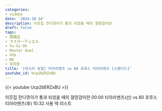 ```yaml
---
categories:
- videos
date: '2024-10-14'
description: 이웃집 잔디깎이가 통과 되었을 때의 절망감이란
draft: false
tags:
- 遊戯王
- マスターデュエル
- Yu-Gi-Oh
- Master Duel
- 마듀
- MD
- 유희왕
title: '[마스터 듀얼] 티아라멘츠 vs 60 호루스 티아라멘츠 [스탠다드]'
youtube_id: Ucp2bERZxBU
---
```



{{< youtube Ucp2bERZxBU >}}

이웃집 잔디깎이가 통과 되었을 때의 절망감이란
00:00 티아라멘츠(선) vs 60 호루스 티아라멘츠(후)
10:32 사용 덱 리스트
